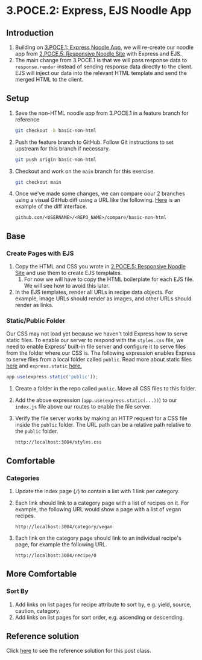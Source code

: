 # 3.POCE.2: Express, EJS Noodle App

## Introduction

1. Building on [3.POCE.1: Express Noodle App](3.poce.1-express-noodle-app.md), we will re-create our noodle app from [2.POCE.5: Responsive Noodle Site](../../2-backend-basics/2.poce-post-class-exercises/2.poce.5-responsive-noodle-site.md) with Express and EJS.
2. The main change from 3.POCE.1 is that we will pass response data to `response.render` instead of sending response data directly to the client. EJS will inject our data into the relevant HTML template and send the merged HTML to the client.

## Setup

1. Save the non-HTML noodle app from 3.POCE.1 in a feature branch for reference

   ```bash
   git checkout -b basic-non-html
   ```

2. Push the feature branch to GitHub. Follow Git instructions to set upstream for this branch if necessary.

   ```bash
   git push origin basic-non-html
   ```

3. Checkout and work on the `main` branch for this exercise.

   ```bash
   git checkout main
   ```

4. Once we've made some changes, we can compare oour 2 branches using a visual GitHub diff using a URL like the following. [Here](https://github.com/rocketacademy/noodles-express-bootcamp/compare/example) is an example of the diff interface.

   ```
   github.com/<USERNAME>/<REPO_NAME>/compare/basic-non-html
   ```

## Base

### Create Pages with EJS

1. Copy the HTML and CSS you wrote in [2.POCE.5: Responsive Noodle Site](../../2-backend-basics/2.poce-post-class-exercises/2.poce.5-responsive-noodle-site.md) and use them to create EJS templates.
   1. For now we will have to copy the HTML boilerplate for each EJS file. We will see how to avoid this later.
2. In the EJS templates, render all URLs in recipe data objects. For example, image URLs should render as images, and other URLs should render as links.

### Static/Public Folder

Our CSS may not load yet because we haven't told Express how to serve static files. To enable our server to respond with the `styles.css` file, we need to enable Express' built-in file server and configure it to serve files from the folder where our CSS is. The following expression enables Express to serve files from a local folder called `public`. Read more about static files[ here](https://expressjs.com/en/starter/static-files.html) and `express.static` [here.](https://expressjs.com/en/4x/api.html#express.static)

```javascript
app.use(express.static('public'));
```

1. Create a folder in the repo called `public`. Move all CSS files to this folder.
2. Add the above expression \(`app.use(express.static(...))`\) to our `index.js` file above our routes to enable the file server. 
3. Verify the file server works by making an HTTP request for a CSS file inside the `public` folder. The URL path can be a relative path relative to the `public` folder.

   ```text
   http://localhost:3004/styles.css
   ```

## Comfortable

### Categories

1. Update the index page \(`/`\) to contain a list with 1 link per category.
2. Each link should link to a category page with a list of recipes on it. For example, the following URL would show a page with a list of vegan recipes.

   ```text
   http://localhost:3004/category/vegan
   ```

3. Each link on the category page should link to an individual recipe's page, for example the following URL.

   ```text
   http://localhost:3004/recipe/0
   ```

## More Comfortable

### Sort By

1. Add links on list pages for recipe attribute to sort by, e.g. yield, source, caution, category.
2. Add links on list pages for sort order, e.g. ascending or descending.

## Reference solution

Click [here](https://github.com/rocketacademy/noodles-express-bootcamp/tree/solution-ejs) to see the reference solution for this post class.

